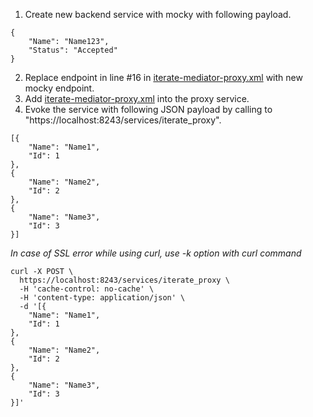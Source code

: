 1. Create new backend service with mocky with following payload.
```
{
    "Name": "Name123",
    "Status": "Accepted"
}
```
2. Replace endpoint in line #16 in [iterate-mediator-proxy.xml](iterate-mediator-proxy.xml) with new mocky endpoint.
3. Add [iterate-mediator-proxy.xml](iterate-mediator-proxy.xml) into the proxy service.
4. Evoke the service with following JSON payload by calling to "https://localhost:8243/services/iterate_proxy".
```
[{
    "Name": "Name1",
    "Id": 1
},
{
    "Name": "Name2",
    "Id": 2
},
{
    "Name": "Name3",
    "Id": 3
}]
```
<i>In case of SSL error while using curl, use -k option with curl command</i>

```
curl -X POST \
  https://localhost:8243/services/iterate_proxy \
  -H 'cache-control: no-cache' \
  -H 'content-type: application/json' \
  -d '[{
    "Name": "Name1",
    "Id": 1
},
{
    "Name": "Name2",
    "Id": 2
},
{
    "Name": "Name3",
    "Id": 3
}]'
```